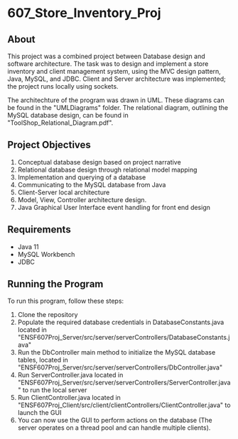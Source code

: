 # 607_Store_Inventory_Proj

## About
This project was a combined project between Database design and software architecture. The task was to
design and implement a store inventory and client management system, using the MVC design pattern, Java, MySQL, and JDBC. 
Client and Server architecture was implemented; the project runs locally using sockets.

The architechture of the program was drawn in UML. These diagrams can be found in the "UMLDiagrams" folder. 
The relational diagram, outlining the MySQL database design, can be found in "ToolShop_Relational_Diagram.pdf".

## Project Objectives
1. Conceptual database design based on project narrative
2. Relational database design through relational model mapping
3. Implementation and querying of a database
4. Communicating to the MySQL database from Java
5. Client-Server local architecture
6. Model, View, Controller architecture design.
7. Java Graphical User Interface event handling for front end design

## Requirements
- Java 11
- MySQL Workbench
- JDBC

## Running the Program
To run this program, follow these steps:

1. Clone the repository
2. Populate the required database credentials in DatabaseConstants.java located in "ENSF607Proj_Server/src/server/serverControllers/DatabaseConstants.java"
3. Run the DbController main method to initialize the MySQL database tables, located in "ENSF607Proj_Server/src/server/serverControllers/DbController.java"
4. Run ServerController.java located in "ENSF607Proj_Server/src/server/serverControllers/ServerController.java" to run the local server
5. Run ClientController.java located in "ENSF607Proj_Client/src/client/clientControllers/ClientController.java" to launch the GUI
6. You can now use the GUI to perform actions on the database (The server operates on a thread pool and can handle multiple clients).
